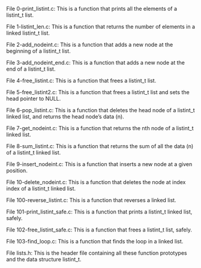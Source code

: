 File 0-print_listint.c: This is a function that prints all the elements of a listint_t list.

File 1-listint_len.c: This is a function that returns the number of elements in a linked listint_t list.

File 2-add_nodeint.c: This is a function that adds a new node at the beginning of a listint_t list.

File 3-add_nodeint_end.c: This is a function that adds a new node at the end of a listint_t list.

File 4-free_listint.c: This is a function that frees a listint_t list.

File 5-free_listint2.c: This is a function that frees a listint_t list and sets the head pointer to NULL.

File 6-pop_listint.c: This is a function that deletes the head node of a listint_t linked list, and returns the head node’s data (n).

File 7-get_nodeint.c: This is a function that returns the nth node of a listint_t linked list.

File 8-sum_listint.c: This is a function that returns the sum of all the data (n) of a listint_t linked list.

File 9-insert_nodeint.c: This is a function that inserts a new node at a given position.

File 10-delete_nodeint.c: This is a function that deletes the node at index index of a listint_t linked list.

File 100-reverse_listint.c: This is a function that reverses a linked list.

File 101-print_listint_safe.c: This is a function that prints a listint_t linked list, safely.

File 102-free_listint_safe.c: This is a function that frees a listint_t list, safely.

File 103-find_loop.c: This is a function that finds the loop in a linked list.

File lists.h: This is the header file containing all these function prototypes and the data structure listint_t.
